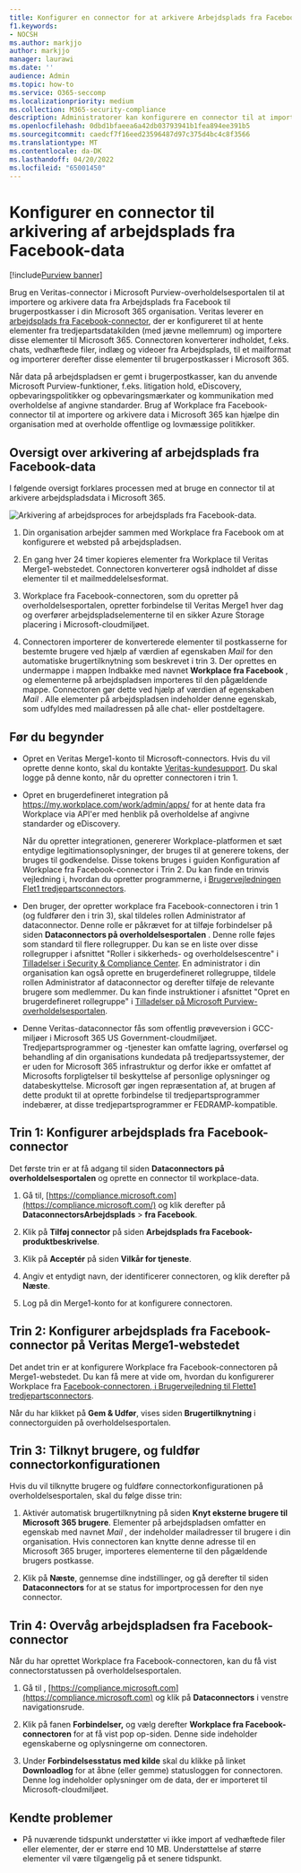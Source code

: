 ```yaml
---
title: Konfigurer en connector for at arkivere Arbejdsplads fra Facebook-data i Microsoft 365
f1.keywords:
- NOCSH
ms.author: markjjo
author: markjjo
manager: laurawi
ms.date: ''
audience: Admin
ms.topic: how-to
ms.service: O365-seccomp
ms.localizationpriority: medium
ms.collection: M365-security-compliance
description: Administratorer kan konfigurere en connector til at importere og arkivere data fra Workplace fra Facebook, som er arkiveret på Veritas' Merge1-websted, i Microsoft 365. Konfiguration af en connector kræver, at du arbejder med Veritas Denne connector giver dig mulighed for at arkivere data fra tredjepartsdatakilder i Microsoft 365 så du kan bruge funktioner til overholdelse af angivne standarder, f.eks. juridisk venteposition, indholdssøgning og opbevaringspolitikker til at administrere din organisations tredjepartsdata.
ms.openlocfilehash: 0dbd1bfaeea6a42db03793941b1fea894ee391b5
ms.sourcegitcommit: caedcf7f16eed23596487d97c375d4bc4c8f3566
ms.translationtype: MT
ms.contentlocale: da-DK
ms.lasthandoff: 04/20/2022
ms.locfileid: "65001450"
---
```

# <a name="set-up-a-connector-to-archive-workplace-from-facebook-data"></a>Konfigurer en connector til arkivering af arbejdsplads fra Facebook-data

[!include[Purview banner](../includes/purview-rebrand-banner.md)]

Brug en Veritas-connector i Microsoft Purview-overholdelsesportalen til at importere og arkivere data fra Arbejdsplads fra Facebook til brugerpostkasser i din Microsoft 365 organisation. Veritas leverer en [arbejdsplads fra Facebook-connector](https://globanet.com/workplace/), der er konfigureret til at hente elementer fra tredjepartsdatakilden (med jævne mellemrum) og importere disse elementer til Microsoft 365. Connectoren konverterer indholdet, f.eks. chats, vedhæftede filer, indlæg og videoer fra Arbejdsplads, til et mailformat og importerer derefter disse elementer til brugerpostkasser i Microsoft 365.

Når data på arbejdspladsen er gemt i brugerpostkasser, kan du anvende Microsoft Purview-funktioner, f.eks. litigation hold, eDiscovery, opbevaringspolitikker og opbevaringsmærkater og kommunikation med overholdelse af angivne standarder. Brug af Workplace fra Facebook-connector til at importere og arkivere data i Microsoft 365 kan hjælpe din organisation med at overholde offentlige og lovmæssige politikker.

## <a name="overview-of-archiving-workplace-from-facebook-data"></a>Oversigt over arkivering af arbejdsplads fra Facebook-data

I følgende oversigt forklares processen med at bruge en connector til at arkivere arbejdspladsdata i Microsoft 365.

![Arkivering af arbejdsproces for arbejdsplads fra Facebook-data.](../media/WorkplaceConnectorWorkflow.png)

1. Din organisation arbejder sammen med Workplace fra Facebook om at konfigurere et websted på arbejdspladsen.

2. En gang hver 24 timer kopieres elementer fra Workplace til Veritas Merge1-webstedet. Connectoren konverterer også indholdet af disse elementer til et mailmeddelelsesformat.

3. Workplace fra Facebook-connectoren, som du opretter på overholdelsesportalen, opretter forbindelse til Veritas Merge1 hver dag og overfører arbejdspladselementerne til en sikker Azure Storage placering i Microsoft-cloudmiljøet.

4. Connectoren importerer de konverterede elementer til postkasserne for bestemte brugere ved hjælp af værdien af egenskaben *Mail* for den automatiske brugertilknytning som beskrevet i trin 3. Der oprettes en undermappe i mappen Indbakke med navnet **Workplace fra Facebook** , og elementerne på arbejdspladsen importeres til den pågældende mappe. Connectoren gør dette ved hjælp af værdien af egenskaben *Mail* . Alle elementer på arbejdspladsen indeholder denne egenskab, som udfyldes med mailadressen på alle chat- eller postdeltagere.

## <a name="before-you-begin"></a>Før du begynder

- Opret en Veritas Merge1-konto til Microsoft-connectors. Hvis du vil oprette denne konto, skal du kontakte [Veritas-kundesupport](https://globanet.com/ms-connectors-contact). Du skal logge på denne konto, når du opretter connectoren i trin 1.

- Opret en brugerdefineret integration på https://my.workplace.com/work/admin/apps/ for at hente data fra Workplace via API'er med henblik på overholdelse af angivne standarder og eDiscovery.

   Når du opretter integrationen, genererer Workplace-platformen et sæt entydige legitimationsoplysninger, der bruges til at generere tokens, der bruges til godkendelse. Disse tokens bruges i guiden Konfiguration af Workplace fra Facebook-connector i Trin 2. Du kan finde en trinvis vejledning i, hvordan du opretter programmerne, i [Brugervejledningen Flet1 tredjepartsconnectors](https://docs.ms.merge1.globanetportal.com/Merge1%20Third-Party%20Connectors%20Workplace%20from%20Facebook%20User%20Guide%20.pdf).

- Den bruger, der opretter workplace fra Facebook-connectoren i trin 1 (og fuldfører den i trin 3), skal tildeles rollen Administrator af dataconnector. Denne rolle er påkrævet for at tilføje forbindelser på siden **Dataconnectors på overholdelsesportalen** . Denne rolle føjes som standard til flere rollegrupper. Du kan se en liste over disse rollegrupper i afsnittet "Roller i sikkerheds- og overholdelsescentre" i [Tilladelser i Security & Compliance Center](../security/office-365-security/permissions-in-the-security-and-compliance-center.md#roles-in-the-security--compliance-center). En administrator i din organisation kan også oprette en brugerdefineret rollegruppe, tildele rollen Administrator af dataconnector og derefter tilføje de relevante brugere som medlemmer. Du kan finde instruktioner i afsnittet "Opret en brugerdefineret rollegruppe" i [Tilladelser på Microsoft Purview-overholdelsesportalen](microsoft-365-compliance-center-permissions.md#create-a-custom-role-group).

- Denne Veritas-dataconnector fås som offentlig prøveversion i GCC-miljøer i Microsoft 365 US Government-cloudmiljøet. Tredjepartsprogrammer og -tjenester kan omfatte lagring, overførsel og behandling af din organisations kundedata på tredjepartssystemer, der er uden for Microsoft 365 infrastruktur og derfor ikke er omfattet af Microsofts forpligtelser til beskyttelse af personlige oplysninger og databeskyttelse. Microsoft gør ingen repræsentation af, at brugen af dette produkt til at oprette forbindelse til tredjepartsprogrammer indebærer, at disse tredjepartsprogrammer er FEDRAMP-kompatible.

## <a name="step-1-set-up-the-workplace-from-facebook-connector"></a>Trin 1: Konfigurer arbejdsplads fra Facebook-connector

Det første trin er at få adgang til siden **Dataconnectors på overholdelsesportalen** og oprette en connector til workplace-data.

1. Gå til, [https://compliance.microsoft.com](https://compliance.microsoft.com/) og klik derefter på **DataconnectorsArbejdsplads** >  **fra Facebook**.

2. Klik på **Tilføj connector** på siden **Arbejdsplads fra Facebook-produktbeskrivelse**.

3. Klik på **Acceptér** på siden **Vilkår for tjeneste**.

4. Angiv et entydigt navn, der identificerer connectoren, og klik derefter på **Næste**.

5. Log på din Merge1-konto for at konfigurere connectoren.

## <a name="step-2-configure-the-workplace-from-facebook-connector-on-the-veritas-merge1-site"></a>Trin 2: Konfigurer arbejdsplads fra Facebook-connector på Veritas Merge1-webstedet

Det andet trin er at konfigurere Workplace fra Facebook-connectoren på Merge1-webstedet. Du kan få mere at vide om, hvordan du konfigurerer Workplace fra [Facebook-connectoren, i Brugervejledning til Flette1 tredjepartsconnectors](https://docs.ms.merge1.globanetportal.com/Merge1%20Third-Party%20Connectors%20Workplace%20from%20Facebook%20User%20Guide%20.pdf).

Når du har klikket på **Gem & Udfør**, vises siden **Brugertilknytning** i connectorguiden på overholdelsesportalen.

## <a name="step-3-map-users-and-complete-the-connector-setup"></a>Trin 3: Tilknyt brugere, og fuldfør connectorkonfigurationen

Hvis du vil tilknytte brugere og fuldføre connectorkonfigurationen på overholdelsesportalen, skal du følge disse trin:

1. Aktivér automatisk brugertilknytning på siden **Knyt eksterne brugere til Microsoft 365 brugere**. Elementer på arbejdspladsen omfatter en egenskab med navnet *Mail* , der indeholder mailadresser til brugere i din organisation. Hvis connectoren kan knytte denne adresse til en Microsoft 365 bruger, importeres elementerne til den pågældende brugers postkasse.

2. Klik på **Næste**, gennemse dine indstillinger, og gå derefter til siden **Dataconnectors** for at se status for importprocessen for den nye connector.

## <a name="step-4-monitor-the-workplace-from-facebook-connector"></a>Trin 4: Overvåg arbejdspladsen fra Facebook-connector

Når du har oprettet Workplace fra Facebook-connectoren, kan du få vist connectorstatussen på overholdelsesportalen.

1. Gå til , [https://compliance.microsoft.com](https://compliance.microsoft.com) og klik på **Dataconnectors** i venstre navigationsrude.

2. Klik på fanen **Forbindelser,** og vælg derefter **Workplace fra Facebook-connectoren** for at få vist pop op-siden. Denne side indeholder egenskaberne og oplysningerne om connectoren.

3. Under **Forbindelsesstatus med kilde** skal du klikke på linket **Downloadlog** for at åbne (eller gemme) statusloggen for connectoren. Denne log indeholder oplysninger om de data, der er importeret til Microsoft-cloudmiljøet.

## <a name="known-issues"></a>Kendte problemer

- På nuværende tidspunkt understøtter vi ikke import af vedhæftede filer eller elementer, der er større end 10 MB. Understøttelse af større elementer vil være tilgængelig på et senere tidspunkt.